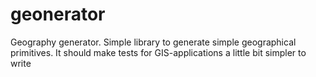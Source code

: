 # geonerator
Geography generator. Simple library to generate simple geographical primitives. It should make tests for GIS-applications a little bit simpler to write
